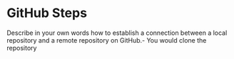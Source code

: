 # GitHub Steps

Describe in your own words how to establish a connection between a local repository and a remote repository on GitHub.- You would clone the repository

